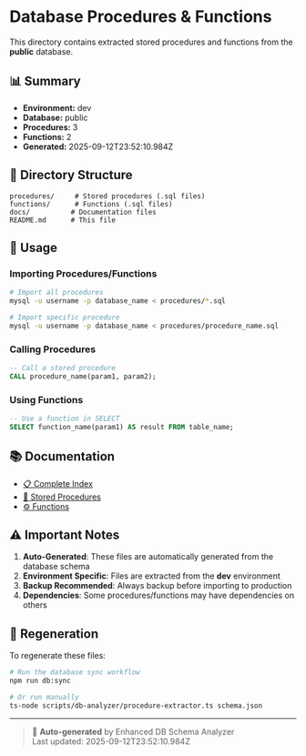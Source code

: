 # Database Procedures & Functions

This directory contains extracted stored procedures and functions from the **public** database.

## 📊 Summary

- **Environment:** dev
- **Database:** public
- **Procedures:** 3
- **Functions:** 2
- **Generated:** 2025-09-12T23:52:10.984Z

## 📁 Directory Structure


```
procedures/     # Stored procedures (.sql files)
functions/      # Functions (.sql files)
docs/          # Documentation files
README.md      # This file
```


## 🚀 Usage

### Importing Procedures/Functions

```bash
# Import all procedures
mysql -u username -p database_name < procedures/*.sql

# Import specific procedure
mysql -u username -p database_name < procedures/procedure_name.sql
```

### Calling Procedures

```sql
-- Call a stored procedure
CALL procedure_name(param1, param2);
```

### Using Functions

```sql
-- Use a function in SELECT
SELECT function_name(param1) AS result FROM table_name;
```

## 📚 Documentation

- [📋 Complete Index](docs/index.md)
- [🔧 Stored Procedures](docs/procedures.md)
- [⚙️ Functions](docs/functions.md)

## ⚠️ Important Notes

1. **Auto-Generated**: These files are automatically generated from the database schema
2. **Environment Specific**: Files are extracted from the **dev** environment
3. **Backup Recommended**: Always backup before importing to production
4. **Dependencies**: Some procedures/functions may have dependencies on others

## 🔄 Regeneration

To regenerate these files:

```bash
# Run the database sync workflow
npm run db:sync

# Or run manually
ts-node scripts/db-analyzer/procedure-extractor.ts schema.json
```

---

> 🤖 **Auto-generated** by Enhanced DB Schema Analyzer  
> Last updated: 2025-09-12T23:52:10.984Z
